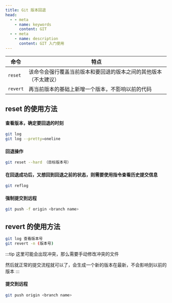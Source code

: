```yaml
---
title: Git 版本回退
head:
  - - meta
    - name: keywords
      content: GIT
  - - meta
    - name: description
      content: GIT 入门使用
---
```


| 命令     | 特点                                                             |
| -------- | ---------------------------------------------------------------- |
| `reset`  | 该命令会强行覆盖当前版本和要回退的版本之间的其他版本（不太建议） |
| `revert` | 再当前版本的基础上新增一个版本，不影响以前的代码                 |

## reset 的使用方法

#### 查看版本，确定要回退的时刻

```sh
git log
git log --pretty=oneline
```

#### 回退操作

```sh
git reset --hard （目标版本号）
```

#### 在回退成功后，又想回到回退之前的状态，则需要使用指令查看历史提交信息

```sh
git reflog
```

#### 强制提交到远程

```sh
git push -f origin <branch name>
```

## revert 的使用方法

```sh
git log 查看版本号
git revert -n (版本号)
```

:::tip
这里可能会出现冲突，那么需要手动修改冲突的文件

然后就正常的提交流程就可以了，会生成一个新的版本在最新，不会影响到以前的版本
:::

#### 提交到远程

```sh
git push origin <branch name>
```
